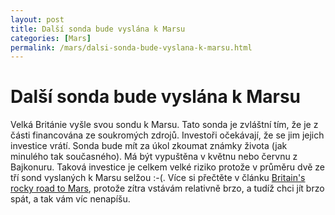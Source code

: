 ```yaml
---
layout: post
title: Další sonda bude vyslána k Marsu
categories: [Mars]
permalink: /mars/dalsi-sonda-bude-vyslana-k-marsu.html
---
```

# Další sonda bude vyslána k Marsu

Velká Británie vyšle svou sondu k Marsu. Tato sonda je zvláštní tím, že je z části financována ze soukromých zdrojů. Investoři očekávají, že se jim jejich investice vrátí. Sonda bude mít za úkol zkoumat známky života (jak minulého tak současného). Má být vypuštěna v květnu nebo červnu z Bajkonuru. Taková investice je celkem velké riziko protože v průměru dvě ze tří sond vyslaných k Marsu selžou :-(. Více si přečtěte v článku [Britain's rocky road to Mars](http://news.bbc.co.uk/1/hi/sci/tech/2725393.stm), protože zítra vstávám relativně brzo, a tudíž chci jít brzo spát, a tak vám víc nenapíšu.


